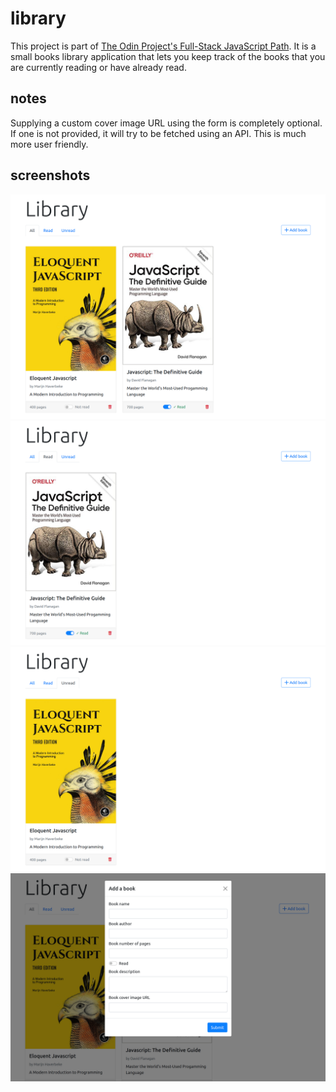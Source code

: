 # library

This project is part of [The Odin Project's Full-Stack JavaScript Path](https://www.theodinproject.com/paths/full-stack-javascript/courses/javascript/lessons/library).
It is a small books library application that lets you keep track of the books
that you are currently reading or have already read.

## notes
Supplying a custom cover image URL using the form is completely optional. If
one is not provided, it will try to be fetched using an API. This is much more
user friendly.

## screenshots

![first screenshot](./screenshot1.png)
![second screenshot](./screenshot2.png)
![third screenshot](./screenshot3.png)
![fourth screenshot](./screenshot4.png)
